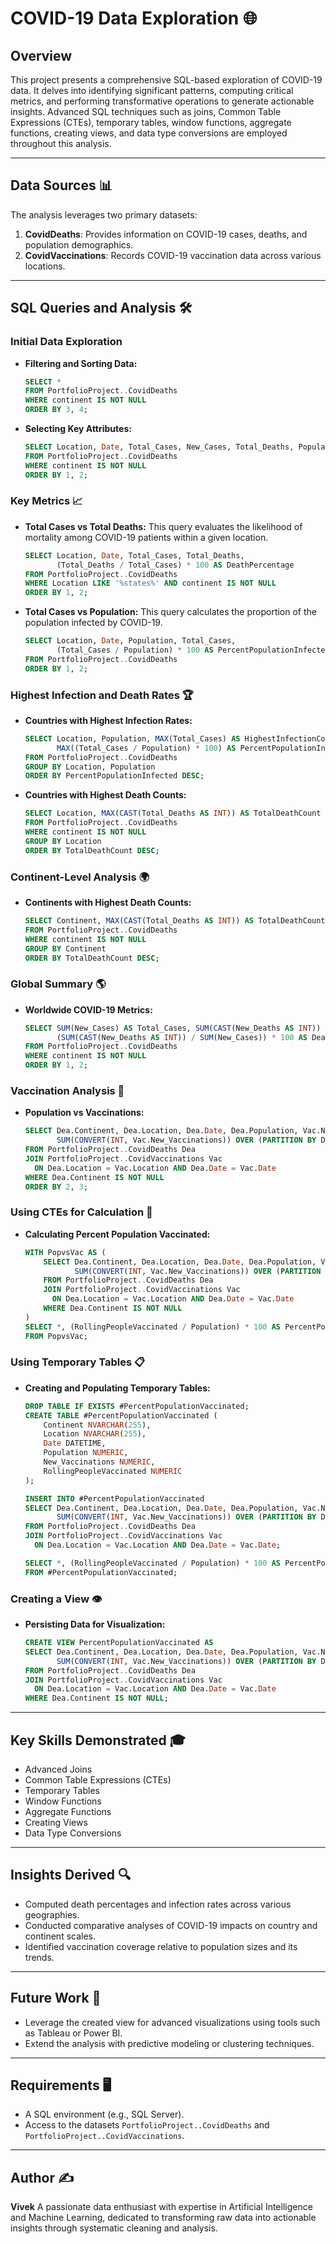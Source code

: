 # COVID-19 Data Exploration 🌐

## Overview

This project presents a comprehensive SQL-based exploration of COVID-19 data. It delves into identifying significant patterns, computing critical metrics, and performing transformative operations to generate actionable insights. Advanced SQL techniques such as joins, Common Table Expressions (CTEs), temporary tables, window functions, aggregate functions, creating views, and data type conversions are employed throughout this analysis.

---

## Data Sources 📊

The analysis leverages two primary datasets:

1. **CovidDeaths**: Provides information on COVID-19 cases, deaths, and population demographics.
2. **CovidVaccinations**: Records COVID-19 vaccination data across various locations.

---

## SQL Queries and Analysis 🛠️

### Initial Data Exploration

- **Filtering and Sorting Data:**

  ```sql
  SELECT *
  FROM PortfolioProject..CovidDeaths
  WHERE continent IS NOT NULL
  ORDER BY 3, 4;
  ```

- **Selecting Key Attributes:**

  ```sql
  SELECT Location, Date, Total_Cases, New_Cases, Total_Deaths, Population
  FROM PortfolioProject..CovidDeaths
  WHERE continent IS NOT NULL
  ORDER BY 1, 2;
  ```

### Key Metrics 📈

- **Total Cases vs Total Deaths:**
  This query evaluates the likelihood of mortality among COVID-19 patients within a given location.

  ```sql
  SELECT Location, Date, Total_Cases, Total_Deaths,
         (Total_Deaths / Total_Cases) * 100 AS DeathPercentage
  FROM PortfolioProject..CovidDeaths
  WHERE Location LIKE '%states%' AND continent IS NOT NULL
  ORDER BY 1, 2;
  ```

- **Total Cases vs Population:**
  This query calculates the proportion of the population infected by COVID-19.

  ```sql
  SELECT Location, Date, Population, Total_Cases,
         (Total_Cases / Population) * 100 AS PercentPopulationInfected
  FROM PortfolioProject..CovidDeaths
  ORDER BY 1, 2;
  ```

### Highest Infection and Death Rates 🏆

- **Countries with Highest Infection Rates:**

  ```sql
  SELECT Location, Population, MAX(Total_Cases) AS HighestInfectionCount,
         MAX((Total_Cases / Population) * 100) AS PercentPopulationInfected
  FROM PortfolioProject..CovidDeaths
  GROUP BY Location, Population
  ORDER BY PercentPopulationInfected DESC;
  ```

- **Countries with Highest Death Counts:**

  ```sql
  SELECT Location, MAX(CAST(Total_Deaths AS INT)) AS TotalDeathCount
  FROM PortfolioProject..CovidDeaths
  WHERE continent IS NOT NULL
  GROUP BY Location
  ORDER BY TotalDeathCount DESC;
  ```

### Continent-Level Analysis 🌍

- **Continents with Highest Death Counts:**

  ```sql
  SELECT Continent, MAX(CAST(Total_Deaths AS INT)) AS TotalDeathCount
  FROM PortfolioProject..CovidDeaths
  WHERE continent IS NOT NULL
  GROUP BY Continent
  ORDER BY TotalDeathCount DESC;
  ```

### Global Summary 🌎

- **Worldwide COVID-19 Metrics:**

  ```sql
  SELECT SUM(New_Cases) AS Total_Cases, SUM(CAST(New_Deaths AS INT)) AS Total_Deaths,
         (SUM(CAST(New_Deaths AS INT)) / SUM(New_Cases)) * 100 AS DeathPercentage
  FROM PortfolioProject..CovidDeaths
  WHERE continent IS NOT NULL
  ORDER BY 1, 2;
  ```

### Vaccination Analysis 💉

- **Population vs Vaccinations:**

  ```sql
  SELECT Dea.Continent, Dea.Location, Dea.Date, Dea.Population, Vac.New_Vaccinations,
         SUM(CONVERT(INT, Vac.New_Vaccinations)) OVER (PARTITION BY Dea.Location ORDER BY Dea.Location, Dea.Date) AS RollingPeopleVaccinated
  FROM PortfolioProject..CovidDeaths Dea
  JOIN PortfolioProject..CovidVaccinations Vac
    ON Dea.Location = Vac.Location AND Dea.Date = Vac.Date
  WHERE Dea.Continent IS NOT NULL
  ORDER BY 2, 3;
  ```

### Using CTEs for Calculation 🧮

- **Calculating Percent Population Vaccinated:**

  ```sql
  WITH PopvsVac AS (
      SELECT Dea.Continent, Dea.Location, Dea.Date, Dea.Population, Vac.New_Vaccinations,
             SUM(CONVERT(INT, Vac.New_Vaccinations)) OVER (PARTITION BY Dea.Location ORDER BY Dea.Location, Dea.Date) AS RollingPeopleVaccinated
      FROM PortfolioProject..CovidDeaths Dea
      JOIN PortfolioProject..CovidVaccinations Vac
        ON Dea.Location = Vac.Location AND Dea.Date = Vac.Date
      WHERE Dea.Continent IS NOT NULL
  )
  SELECT *, (RollingPeopleVaccinated / Population) * 100 AS PercentPopulationVaccinated
  FROM PopvsVac;
  ```

### Using Temporary Tables 📋

- **Creating and Populating Temporary Tables:**

  ```sql
  DROP TABLE IF EXISTS #PercentPopulationVaccinated;
  CREATE TABLE #PercentPopulationVaccinated (
      Continent NVARCHAR(255),
      Location NVARCHAR(255),
      Date DATETIME,
      Population NUMERIC,
      New_Vaccinations NUMERIC,
      RollingPeopleVaccinated NUMERIC
  );

  INSERT INTO #PercentPopulationVaccinated
  SELECT Dea.Continent, Dea.Location, Dea.Date, Dea.Population, Vac.New_Vaccinations,
         SUM(CONVERT(INT, Vac.New_Vaccinations)) OVER (PARTITION BY Dea.Location ORDER BY Dea.Location, Dea.Date) AS RollingPeopleVaccinated
  FROM PortfolioProject..CovidDeaths Dea
  JOIN PortfolioProject..CovidVaccinations Vac
    ON Dea.Location = Vac.Location AND Dea.Date = Vac.Date;

  SELECT *, (RollingPeopleVaccinated / Population) * 100 AS PercentPopulationVaccinated
  FROM #PercentPopulationVaccinated;
  ```

### Creating a View 👁️

- **Persisting Data for Visualization:**

  ```sql
  CREATE VIEW PercentPopulationVaccinated AS
  SELECT Dea.Continent, Dea.Location, Dea.Date, Dea.Population, Vac.New_Vaccinations,
         SUM(CONVERT(INT, Vac.New_Vaccinations)) OVER (PARTITION BY Dea.Location ORDER BY Dea.Location, Dea.Date) AS RollingPeopleVaccinated
  FROM PortfolioProject..CovidDeaths Dea
  JOIN PortfolioProject..CovidVaccinations Vac
    ON Dea.Location = Vac.Location AND Dea.Date = Vac.Date
  WHERE Dea.Continent IS NOT NULL;
  ```

---

## Key Skills Demonstrated 🎓

- Advanced Joins
- Common Table Expressions (CTEs)
- Temporary Tables
- Window Functions
- Aggregate Functions
- Creating Views
- Data Type Conversions

---

## Insights Derived 🔍

- Computed death percentages and infection rates across various geographies.
- Conducted comparative analyses of COVID-19 impacts on country and continent scales.
- Identified vaccination coverage relative to population sizes and its trends.

---

## Future Work 🚀

- Leverage the created view for advanced visualizations using tools such as Tableau or Power BI.
- Extend the analysis with predictive modeling or clustering techniques.

---

## Requirements 🖥️

- A SQL environment (e.g., SQL Server).
- Access to the datasets `PortfolioProject..CovidDeaths` and `PortfolioProject..CovidVaccinations`.

---

## Author ✍️

**Vivek**
A passionate data enthusiast with expertise in Artificial Intelligence and Machine Learning, dedicated to transforming raw data into actionable insights through systematic cleaning and analysis.


 
